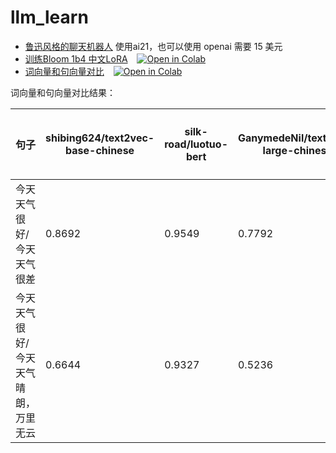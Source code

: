 # llm_learn


- [鲁迅风格的聊天机器人](luxun_style.py) 使用ai21，也可以使用 openai 需要 15 美元
- [训练Bloom 1b4 中文LoRA](notebook/bloom_1b4_zh_lora.ipynb) &ensp; [![Open in Colab](https://colab.research.google.com/assets/colab-badge.svg)](https://colab.research.google.com/drive/1CuE-Wukxmib5KjnfY0c3GI223aLnsVBY?usp=sharing)
- [词向量和句向量对比](notebook/词向量和句向量.ipynb) &ensp; [![Open in Colab](https://colab.research.google.com/assets/colab-badge.svg)](https://colab.research.google.com/drive/1ltEV9dgB-BqdzIdisqYgEvrlv1_iwWQi?usp=sharing)




词向量和句向量对比结果：

| 句子                                | shibing624/text2vec-base-chinese | silk-road/luotuo-bert | GanymedeNil/text2vec-large-chinese | sentence-transformers/paraphrase-multilingual-MinilM-L12-v2 | w2v-light-tencent-chinese | 手工w2v-light-tencent-chinese | text-embedding-ada-002 | text-similarity-davinci-001 | text-search-ada-doc-001 | Llama  |
| ----------------------------------- | -------------------------------- | --------------------- | ---------------------------------- | ----------------------------------------------------------- | ------------------------- | ----------------------------- | ---------------------- | --------------------------- | ----------------------- | ------ |
| 今天天气很好/今天天气很差           | 0.8692                           | 0.9549                | 0.7792                             | 0.3938                                                      | 0.9778                    | 0.9204                        | 0.9297                 | 0.864                       | 0.9744                  | 0.8367 |
| 今天天气很好/今天天气晴朗，万里无云 | 0.6644                           | 0.9327                | 0.5236                             | 0.7946                                                      | 0.9019                    | 0.7687                        | 0.9159                 | 0.905                       | 0.8902                  | 0.5833 |
